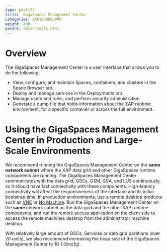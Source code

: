 ```yaml
---
type: post123
title:  GigaSpaces Management Center
categories: XAP123ADM,PRM
weight: 400
parent: admin-tools.html
---
```


# Overview

The GigaSpaces Management Center is a user interface that allows you to do the following:

- View, configure, and maintain Spaces, containers, and clusters in the Space Browser tab.
- Deploy and manage services in the Deployments tab.
- Manage users and roles, and perform security administration
- Generate a dump file that holds information about the XAP runtime environment, for a specific container or across the full environment.

# Using the GigaSpaces Management Center in Production and Large-Scale Environments

We recommend running the GigaSpaces Management Center on the **same network subnet** where the XAP data grid and other GigaSpaces runtime components are running. The GigaSpaces Management Center communicates with the data grid, GSCs, GSM, GSA, and LUS continuously, so it should have fast connectivity with these components. High-latency connectivity will affect the responsiveness of the  interface and its initial bootstrap time. In production environments, use a remote desktop products such as [VNC](http://www.realvnc.com/products/free/4.1/index.html) or [No Machine](http://www.nomachine.com). Run the GigaSpaces Management Center on the **same** network subnet as the data grid and the other XAP runtime components, and run the remote access application on the client side to access the remote machines desktop from the administrator machine desktop.

With relatively large amount of GSCs, Services or data grid partitions (over 20 units), we also recommend increasing the heap size of the GigaSpaces Management Center to 1G (-Xmx1g).